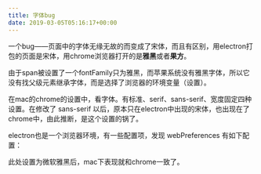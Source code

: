 ```yaml
---
title: 字体bug
date: 2019-03-05T05:16:17+00:00
---
```

一个bug——页面中的字体无缘无故的而变成了宋体，而且有区别，用electron打包的页面是宋体，用chrome浏览器打开的是**雅黑**或者**果方**。

由于span被设置了一个fontFamily只为雅黑，而苹果系统没有雅黑字体，所以它没有找父级元素继承字体，而是选择了浏览器的环境变量（设置）。

在mac的chrome的设置中，看字体。有标准、serif、sans-serif、宽度固定四种设置。在修改了 sans-serif 以后，原本只在electron中出现的宋体，也出现在了chrome中，由此推断，是这个设置的锅了。

electron也是一个浏览器环境，有一些配置项，发现 webPreferences 有如下配置：

此处设置为微软雅黑后，mac下表现就和chrome一致了。
